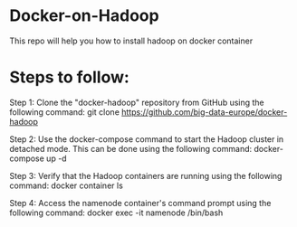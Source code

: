 # Docker-on-Hadoop
 This repo will help you how to install hadoop on docker container
# Steps to follow:
Step 1: Clone the "docker-hadoop" repository from GitHub using the following command:
git clone https://github.com/big-data-europe/docker-hadoop

Step 2: Use the docker-compose command to start the Hadoop cluster in detached mode. This can be done using the following command:
docker-compose up -d

Step 3: Verify that the Hadoop containers are running using the following command:
docker container ls

Step 4: Access the namenode container's command prompt using the following command:
docker exec -it namenode /bin/bash
